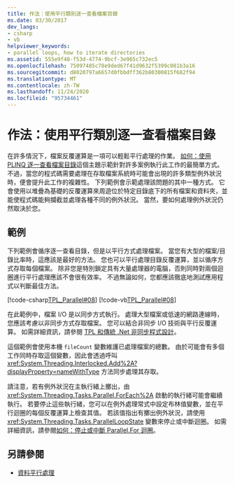 ```yaml
---
title: 作法：使用平行類別逐一查看檔案目錄
ms.date: 03/30/2017
dev_langs:
- csharp
- vb
helpviewer_keywords:
- parallel loops, how to iterate directories
ms.assetid: 555e9f48-f53d-4774-9bcf-3e965c732ec5
ms.openlocfilehash: 75097485c78e9ded67f41d9632f5399c081b3a16
ms.sourcegitcommit: d8020797a6657d0fbbdff362b80300815f682f94
ms.translationtype: MT
ms.contentlocale: zh-TW
ms.lasthandoff: 11/24/2020
ms.locfileid: "95734461"
---
```

# <a name="how-to-iterate-file-directories-with-the-parallel-class"></a>作法：使用平行類別逐一查看檔案目錄

在許多情況下，檔案反覆運算是一項可以輕鬆平行處理的作業。 [如何：使用 PLINQ 逐一查看檔案目錄](how-to-iterate-file-directories-with-plinq.md)這個主題示範針對許多案例執行此工作的最簡單方式。 不過，當您的程式碼需要處理在存取檔案系統時可能會出現的許多類型例外狀況時，便會提升此工作的複雜性。 下列範例會示範處理該問題的其中一種方式。 它會使用以堆疊為基礎的反覆運算來周遊位於特定目錄底下的所有檔案和資料夾，並能使程式碼能夠攔截並處理各種不同的例外狀況。 當然，要如何處理例外狀況仍然取決於您。  
  
## <a name="example"></a>範例  

 下列範例會循序逐一查看目錄，但是以平行方式處理檔案。 當您有大型的檔案/目錄比率時，這應該是最好的方法。 您也可以平行處理目錄反覆運算，並以循序方式存取每個檔案。 除非您是特別鎖定具有大量處理器的電腦，否則同時對兩個迴圈進行平行處理應該不會很有效率。 不過無論如何，您都應該徹底地測試應用程式以判斷最佳方法。  
  
 [!code-csharp[TPL_Parallel#08](../../../samples/snippets/csharp/VS_Snippets_Misc/tpl_parallel/cs/parallel_file.cs#08)]
 [!code-vb[TPL_Parallel#08](../../../samples/snippets/visualbasic/VS_Snippets_Misc/tpl_parallel/vb/fileiteration08.vb#08)]  
  
 在此範例中，檔案 I/O 是以同步方式執行。 處理大型檔案或低速的網路連線時，您應該考慮以非同步方式存取檔案。 您可以結合非同步 I/O 技術與平行反覆運算。 如需詳細資訊，請參閱 [TPL 和傳統 .Net 非同步程式設計](tpl-and-traditional-async-programming.md)。  
  
 這個範例會使用本機 `fileCount` 變數維護已處理檔案的總數。 由於可能會有多個工作同時存取這個變數，因此會透過呼叫 <xref:System.Threading.Interlocked.Add%2A?displayProperty=nameWithType> 方法同步處理其存取。  
  
 請注意，若有例外狀況在主執行緒上擲出，由 <xref:System.Threading.Tasks.Parallel.ForEach%2A> 啟動的執行緒可能會繼續執行。 若要停止這些執行緒，您可以在例外處理常式中設定布林值變數，並在平行迴圈的每個反覆運算上檢查其值。 若該值指出有擲出例外狀況，請使用 <xref:System.Threading.Tasks.ParallelLoopState> 變數來停止或中斷迴圈。 如需詳細資訊，請參閱[如何：停止或中斷 Parallel.For 迴圈](/previous-versions/dotnet/netframework-4.0/dd460721(v=vs.100))。  
  
## <a name="see-also"></a>另請參閱

- [資料平行處理](data-parallelism-task-parallel-library.md)
